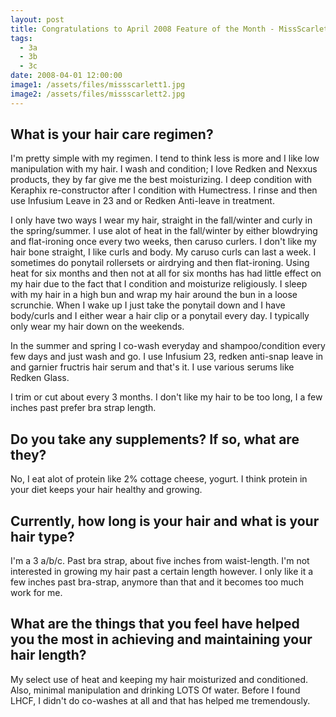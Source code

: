 ```yaml
---
layout: post
title: Congratulations to April 2008 Feature of the Month - MissScarlett
tags:
  - 3a
  - 3b
  - 3c
date: 2008-04-01 12:00:00
image1: /assets/files/missscarlett1.jpg
image2: /assets/files/missscarlett2.jpg
---
```

## What is your hair care regimen?

I'm pretty simple with my regimen. I tend to think less is more and I like low manipulation with my hair. I wash and condition; I love Redken and Nexxus products, they by far give me the best moisturizing. I deep condition with Keraphix re-constructor after I condition with Humectress. I rinse and then use Infusium Leave in 23 and or Redken Anti-leave in treatment.

I only have two ways I wear my hair, straight in the fall/winter and curly in the spring/summer. I use alot of heat in the fall/winter by either blowdrying and flat-ironing once every two weeks, then caruso curlers. I don't like my hair bone straight, I like curls and body. My caruso curls can last a week. I sometimes do ponytail rollersets or airdrying and then flat-ironing. Using heat for six months and then not at all for six months has had little effect on my hair due to the fact that I condition and moisturize religiously. I sleep with my hair in a high bun and wrap my hair around the bun in a loose scrunchie. When I wake up I just take the ponytail down and I have body/curls and I either wear a hair clip or a ponytail every day. I typically only wear my hair down on the weekends.

In the summer and spring I co-wash everyday and shampoo/condition every few days and just wash and go. I use Infusium 23, redken anti-snap leave in and garnier fructris hair serum and that's it. I use various serums like Redken Glass.

I trim or cut about every 3 months. I don't like my hair to be too long, I a few inches past prefer bra strap length.

## Do you take any supplements? If so, what are they?

No, I eat alot of protein like 2% cottage cheese, yogurt. I think protein in your diet keeps your hair healthy and growing.

## Currently, how long is your hair and what is your hair type?

I'm a 3 a/b/c. Past bra strap, about five inches from waist-length. I'm not interested in growing my hair past a certain length however. I only like it a few inches past bra-strap, anymore than that and it becomes too much work for me.

## What are the things that you feel have helped you the most in achieving and maintaining your hair length?

My select use of heat and keeping my hair moisturized and conditioned. Also, minimal manipulation and drinking LOTS Of water. Before I found LHCF, I didn't do co-washes at all and that has helped me tremendously.

